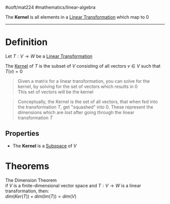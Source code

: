 #uoft/mat224 #mathematics/linear-algebra 

The **Kernel** is all elements in a [Linear Transformation](../MAT223%20Notes/Linear%20Transformation.md) which map to 0

---
# Definition

Let $T: V \rightarrow W$ be a [Linear Transformation](../MAT223%20Notes/Linear%20Transformation.md)

The [Kernel](.md) of $T$ is the subset of $V$ consisting of all vectors $v\in V$ such that $T(v)=0$ 

>Given a matrix for a linear transformation, you can solve for the kernel, by solving for the set of vectors which results in 0  
	This set of vectors will be the kernel

> Conceptually, the Kernel is the set of all vectors, that when fed into the transformation $T$, get "squashed" into 0. These represent the dimensions which are *lost* after going through the linear transformation $T$
## Properties
- The **Kernel** is a [Subspace](../MAT223%20Notes/Subspace.md) of $V$

# Theorems
The Dimension Theorem  
	if $V$ is a finite-dimensional vector space and $T:V\rightarrow W$ is a linear transformation, then:  
		$dim(Ker(T))+dim(Im(T))=dim(V)$
